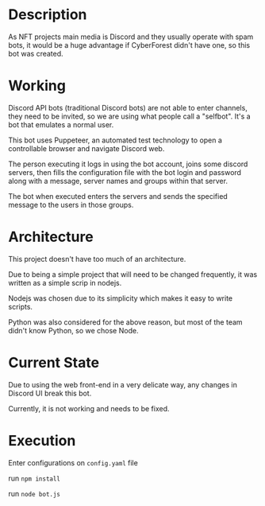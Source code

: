 # Description

As NFT projects main media is Discord and they usually operate with spam bots, it would be a huge advantage if CyberForest didn't have one, so this bot was created.

# Working

Discord API bots (traditional Discord bots) are not able to enter channels, they need to be invited, so we are using what people call a "selfbot". It's a bot that emulates a normal user.

This bot uses Puppeteer, an automated test technology to open a controllable browser and navigate Discord web.

The person executing it logs in using the bot account, joins some discord servers, then fills the configuration file with the bot login and password along with a message, server names and groups within that server.

The bot when executed enters the servers and sends the specified message to the users in those groups.

# Architecture

This project doesn't have too much of an architecture.

Due to being a simple project that will need to be changed frequently, it was written as a simple scrip in nodejs.

Nodejs was chosen due to its simplicity which makes it easy to write scripts.

Python was also considered for the above reason, but most of the team didn't know Python, so we chose Node.

# Current State

Due to using the web front-end in a very delicate way, any changes in Discord UI break this bot.

Currently, it is not working and needs to be fixed.

# Execution

Enter configurations on `config.yaml` file

run `npm install`

run `node bot.js`

